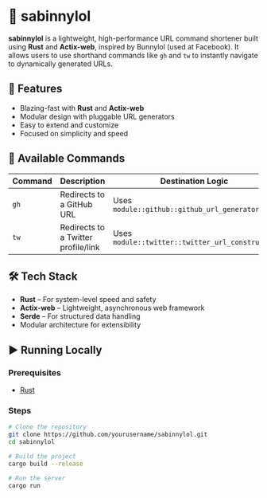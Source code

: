 # 🐰 sabinnylol

**sabinnylol** is a lightweight, high-performance URL command shortener built using **Rust** and **Actix-web**, inspired by Bunnylol (used at Facebook). It allows users to use shorthand commands like `gh` and `tw` to instantly navigate to dynamically generated URLs.

## 🚀 Features

- Blazing-fast with **Rust** and **Actix-web**
- Modular design with pluggable URL generators
- Easy to extend and customize
- Focused on simplicity and speed

## 🧭 Available Commands

| Command | Description                         | Destination Logic                            |
|---------|-------------------------------------|----------------------------------------------|
| `gh`    | Redirects to a GitHub URL           | Uses `module::github::github_url_generator`  |
| `tw`    | Redirects to a Twitter profile/link | Uses `module::twitter::twitter_url_constructor` |

## 🛠️ Tech Stack

- **Rust** – For system-level speed and safety  
- **Actix-web** – Lightweight, asynchronous web framework  
- **Serde** – For structured data handling  
- Modular architecture for extensibility  

## ▶️ Running Locally

### Prerequisites

- [Rust](https://www.rust-lang.org/tools/install)

### Steps

```bash
# Clone the repository
git clone https://github.com/yourusername/sabinnylol.git
cd sabinnylol

# Build the project
cargo build --release

# Run the server
cargo run
